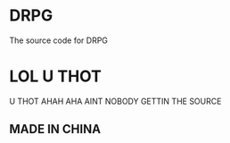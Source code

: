 # DRPG
The source code for DRPG
















# LOL U THOT
U THOT
AHAH AHA
AINT NOBODY GETTIN THE SOURCE




## MADE IN CHINA
